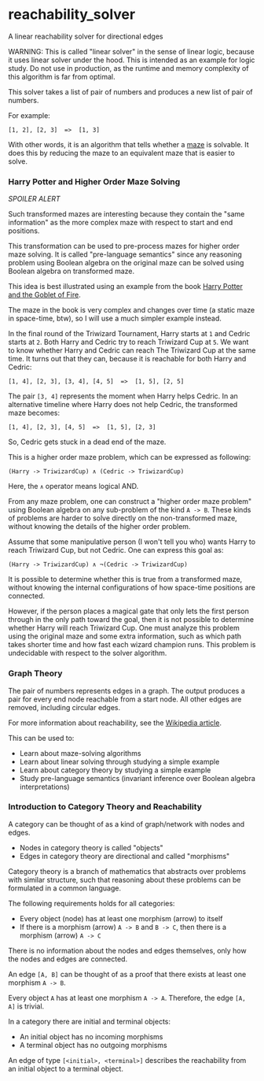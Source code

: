 # reachability_solver

A linear reachability solver for directional edges

WARNING: This is called "linear solver" in the sense of linear logic,
because it uses linear solver under the hood.
This is intended as an example for logic study.
Do not use in production, as the runtime and memory complexity of this algorithm is
far from optimal.

This solver takes a list of pair of numbers and produces a new list of pair of numbers.

For example:

```text
[1, 2], [2, 3]  =>  [1, 3]
```

With other words, it is an algorithm that tells whether a
[maze](https://en.wikipedia.org/wiki/Maze) is solvable.
It does this by reducing the maze to an equivalent maze that is easier to solve.

### Harry Potter and Higher Order Maze Solving

*SPOILER ALERT*

Such transformed mazes are interesting because they contain the "same information"
as the more complex maze with respect to start and end positions.

This transformation can be used to pre-process mazes for higher order maze solving.
It is called "pre-language semantics" since any reasoning problem using Boolean algebra
on the original maze can be solved using Boolean algebra on transformed maze.

This idea is best illustrated using an example from the book
[Harry Potter and the Goblet of Fire](https://en.wikipedia.org/wiki/Harry_Potter_and_the_Goblet_of_Fire).

The maze in the book is very complex and changes over time (a static maze in space-time, btw),
so I will use a much simpler example instead.

In the final round of the Triwizard Tournament, Harry starts at `1` and Cedric starts at `2`.
Both Harry and Cedric try to reach Triwizard Cup at `5`.
 We want to know whether Harry and Cedric can reach The Triwizard Cup at the same time.
It turns out that they can, because it is reachable for both Harry and Cedric:

```text
[1, 4], [2, 3], [3, 4], [4, 5]  =>  [1, 5], [2, 5]
```

The pair `[3, 4]` represents the moment when Harry helps Cedric.
In an alternative timeline where Harry does not help Cedric, the transformed maze becomes:

```text
[1, 4], [2, 3], [4, 5]  =>  [1, 5], [2, 3]
```

So, Cedric gets stuck in a dead end of the maze.

This is a higher order maze problem, which can be expressed as following:

```text
(Harry -> TriwizardCup) ∧ (Cedric -> TriwizardCup)
```

Here, the `∧` operator means logical AND.

From any maze problem, one can construct a "higher order maze problem" using
Boolean algebra on any sub-problem of the kind `A -> B`.
These kinds of problems are harder to solve directly on the non-transformed maze,
without knowing the details of the higher order problem.

Assume that some manipulative person (I won't tell you who)
wants Harry to reach Triwizard Cup, but not Cedric.
One can express this goal as:

```text
(Harry -> TriwizardCup) ∧ ¬(Cedric -> TriwizardCup)
```

It is possible to determine whether this is true from a transformed maze,
without knowing the internal configurations of how space-time positions are connected.

However, if the person places a magical gate that only lets the first person through in the only
path toward the goal, then it is not possible to determine whether Harry will reach Triwizard Cup.
One must analyze this problem using the original maze and some extra information,
such as which path takes shorter time and how fast each wizard champion runs.
This problem is undecidable with respect to the solver algorithm.

### Graph Theory

The pair of numbers represents edges in a graph.
The output produces a pair for every end node reachable from a start node.
All other edges are removed, including circular edges.

For more information about reachability, see the
[Wikipedia article](https://en.wikipedia.org/wiki/Reachability).

This can be used to:

- Learn about maze-solving algorithms
- Learn about linear solving through studying a simple example
- Learn about category theory by studying a simple example
- Study pre-language semantics (invariant inference over Boolean algebra interpretations)

### Introduction to Category Theory and Reachability

A category can be thought of as a kind of graph/network with nodes and edges.

- Nodes in category theory is called "objects"
- Edges in category theory are directional and called "morphisms"

Category theory is a branch of mathematics that abstracts over
problems with similar structure, such that reasoning about these
problems can be formulated in a common language.

The following requirements holds for all categories:

- Every object (node) has at least one morphism (arrow) to itself
- If there is a morphism (arrow) `A -> B` and `B -> C`, then
  there is a morphism (arrow) `A -> C`

There is no information about the nodes and edges themselves,
only how the nodes and edges are connected.

An edge `[A, B]` can be thought of as a proof that there exists
at least one morphism `A -> B`.

Every object `A` has at least one morphism `A -> A`.
Therefore, the edge `[A, A]` is trivial.

In a category there are initial and terminal objects:

- An initial object has no incoming morphisms
- A terminal object has no outgoing morphisms

An edge of type `[<initial>, <terminal>]` describes the reachability
from an initial object to a terminal object.
